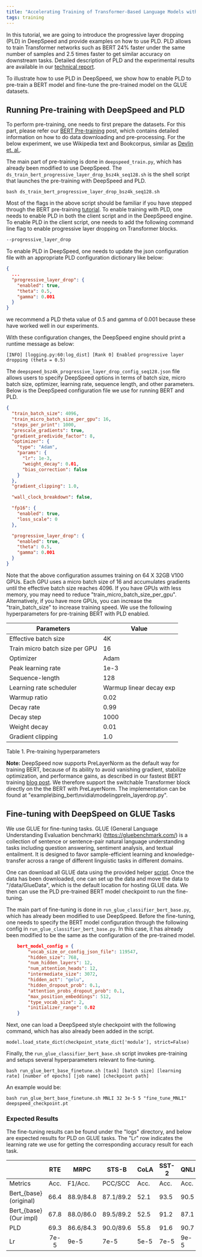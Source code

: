 ```yaml
---
title: "Accelerating Training of Transformer-Based Language Models with Progressive Layer Dropping"
tags: training
---
```


In this tutorial, we are going to introduce the progressive layer dropping (PLD) in DeepSpeed and provide examples on how to use PLD. PLD allows to train Transformer networks such as BERT 24% faster under the same number of samples and 2.5 times faster to get similar accuracy on downstream tasks. Detailed description of PLD and the experimental results are available in our [technical report](https://arxiv.org/pdf/2010.13369.pdf).

To illustrate how to use PLD in DeepSpeed, we show how to enable PLD to pre-train a BERT model and fine-tune the pre-trained model on the GLUE datasets.

## Running Pre-training with DeepSpeed and PLD

To perform pre-training, one needs to first prepare the datasets. For this part, please refer our [BERT Pre-training](/tutorials/bert-pretraining/) post, which contains detailed information on how to do data downloading and pre-processing. For the below experiment, we use Wikipedia text and Bookcorpus, similar as [Devlin et. al.](https://arxiv.org/abs/1810.04805).

The main part of pre-training is done in `deepspeed_train.py`, which has
already been modified to use DeepSpeed. The  `ds_train_bert_progressive_layer_drop_bsz4k_seq128.sh` is the shell script that launches the pre-training with DeepSpeed and PLD.

```shell
bash ds_train_bert_progressive_layer_drop_bsz4k_seq128.sh
```

Most of the flags in the above script should be familiar if you have stepped through the BERT pre-training [tutorial](/tutorials/bert-pretraining/). To enable training with PLD, one needs to enable PLD in both the client script and in the DeepSpeed engine. To enable PLD in the client script, one needs to add the following command line flag to enable progressive layer dropping on Transformer blocks.

```bash
--progressive_layer_drop
```

To enable PLD in DeepSpeed, one needs to update the json configuration file with an appropriate PLD configuration dictionary like below:

```json
{
  ...
  "progressive_layer_drop": {
    "enabled": true,
    "theta": 0.5,
    "gamma": 0.001
  }
}
```

we recommend a PLD theta value of 0.5 and gamma of 0.001 because these have worked well in our experiments.

With these configuration changes, the DeepSpeed engine should print a runtime message as below:

    [INFO] [logging.py:60:log_dist] [Rank 0] Enabled progressive layer dropping (theta = 0.5)

The `deepspeed_bsz4k_progressive_layer_drop_config_seq128.json` file allows users to specify DeepSpeed options in terms of batch size, micro batch size, optimizer, learning rate, sequence length, and other parameters. Below is the DeepSpeed configuration file we use for running BERT and PLD.

```json
{
  "train_batch_size": 4096,
  "train_micro_batch_size_per_gpu": 16,
  "steps_per_print": 1000,
  "prescale_gradients": true,
  "gradient_predivide_factor": 8,
  "optimizer": {
    "type": "Adam",
    "params": {
      "lr": 1e-3,
      "weight_decay": 0.01,
      "bias_correction": false
    }
  },
  "gradient_clipping": 1.0,

  "wall_clock_breakdown": false,

  "fp16": {
    "enabled": true,
    "loss_scale": 0
  },

  "progressive_layer_drop": {
    "enabled": true,
    "theta": 0.5,
    "gamma": 0.001
  }
}
```

Note that the above configuration assumes training on 64 X 32GB V100 GPUs. Each GPU uses a micro batch size of 16 and accumulates gradients until the effective batch size reaches 4096. If you have GPUs with less memory, you may need to reduce "train_micro_batch_size_per_gpu". Alternatively, if you have more GPUs, you can increase the "train_batch_size" to increase training speed. We use the following hyperparameters for pre-training BERT with PLD enabled.

| Parameters                     | Value                   |
| ------------------------------ | ----------------------- |
| Effective batch size           | 4K                      |
| Train micro batch size per GPU | 16                      |
| Optimizer                      | Adam                    |
| Peak learning rate             | 1e-3                    |
| Sequence-length                | 128                     |
| Learning rate scheduler        | Warmup linear decay exp |
| Warmup ratio                   | 0.02                    |
| Decay rate                     | 0.99                    |
| Decay step                     | 1000                    |
| Weight decay                   | 0.01                    |
| Gradient clipping              | 1.0                     |

Table 1. Pre-training hyperparameters

**Note:** DeepSpeed now supports PreLayerNorm as the default way for training BERT, because of its ability to avoid vanishing gradient, stabilize optimization, and performance gains, as described in our fastest BERT training [blog post](https://www.deepspeed.ai/2020/05/27/fastest-bert-training.html). We therefore support the switchable Transformer block directly on the the BERT with PreLayerNorm. The implementation can be found at "example\bing_bert\nvidia\modelingpreln_layerdrop.py".

## Fine-tuning with DeepSpeed on GLUE Tasks

We use GLUE for fine-tuning tasks. GLUE (General Language Understanding Evaluation benchmark) (https://gluebenchmark.com/) is a  collection of sentence or sentence-pair natural language understanding tasks including question answering, sentiment analysis, and textual entailment.  It is designed to favor sample-efficient learning and knowledge-transfer across a range of different linguistic tasks in different domains.

One can download all GLUE data using the provided helper [script](https://gist.github.com/W4ngatang/60c2bdb54d156a41194446737ce03e2e). Once the data has been downloaded, one can set up the data and move the data to "/data/GlueData", which is the default location for hosting GLUE data. We then can use the PLD pre-trained BERT model checkpoint to run the fine-tuning.

The main part of fine-tuning is done in `run_glue_classifier_bert_base.py`, which has
already been modified to use DeepSpeed. Before the fine-tuning, one needs to specify the BERT model configuration through the following config in `run_glue_classifier_bert_base.py`. In this case, it has already been modified to be the same as the configuration of the pre-trained model.

```json
    bert_model_config = {
        "vocab_size_or_config_json_file": 119547,
        "hidden_size": 768,
        "num_hidden_layers": 12,
        "num_attention_heads": 12,
        "intermediate_size": 3072,
        "hidden_act": "gelu",
        "hidden_dropout_prob": 0.1,
        "attention_probs_dropout_prob": 0.1,
        "max_position_embeddings": 512,
        "type_vocab_size": 2,
        "initializer_range": 0.02
    }
```

Next, one can load a DeepSpeed style checkpoint with the following command, which has also already been added in the script.

```shell
model.load_state_dict(checkpoint_state_dict['module'], strict=False)
```

Finally, the `run_glue_classifier_bert_base.sh` script invokes pre-training and setups several hyperparameters relevant to fine-tuning.

```shell
bash run_glue_bert_base_finetune.sh [task] [batch size] [learning rate] [number of epochs] [job name] [checkpoint path]
```

An example would be:

```shell
bash run_glue_bert_base_finetune.sh MNLI 32 3e-5 5 "fine_tune_MNLI" deepspeed_checkpoint.pt
```



### Expected Results

The fine-tuning results can be found under the "logs" directory, and below are expected results for PLD on GLUE tasks. The "Lr" row indicates the learning rate we use for getting the corresponding accuracy result for each task.

|                        | RTE  | MRPC      | STS-B     | CoLA | SST-2 | QNLI | QQP       | MNLI-m/mm | GLUE |
| ---------------------- | :--: | --------- | --------- | ---- | ----- | ---- | --------- | --------- | ---- |
| Metrics                | Acc. | F1/Acc.   | PCC/SCC   | Acc. | Acc.  | Acc. | F1/Acc.   | Acc.      |      |
| Bert_{base} (original) | 66.4 | 88.9/84.8 | 87.1/89.2 | 52.1 | 93.5  | 90.5 | 71.2/89.2 | 84.6/83.4 | 80.7 |
| Bert_{base} (Our impl) | 67.8 | 88.0/86.0 | 89.5/89.2 | 52.5 | 91.2  | 87.1 | 89.0/90.6 | 82.5/83.4 | 82.1 |
| PLD                    | 69.3 | 86.6/84.3 | 90.0/89.6 | 55.8 | 91.6  | 90.7 | 89.6/91.2 | 84.1/83.8 | 82.9 |
| Lr                     | 7e-5 | 9e-5      | 7e-5      | 5e-5 | 7e-5  | 9e-5 | 2e-4      | 3e-5      |      |
